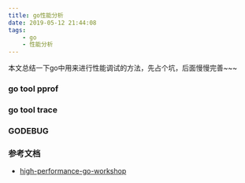 ```yaml
---
title: go性能分析
date: 2019-05-12 21:44:08
tags:
	- go
	- 性能分析
---
```


本文总结一下go中用来进行性能调试的方法，先占个坑，后面慢慢完善\~\~\~

### go tool pprof

### go tool trace 

### GODEBUG



### 参考文档

- [high-performance-go-workshop](<https://dave.cheney.net/high-performance-go-workshop/dotgo-paris.html>)